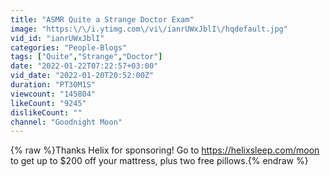 ```yaml
---
title: "ASMR Quite a Strange Doctor Exam"
image: "https:\/\/i.ytimg.com\/vi\/ianrUWxJblI\/hqdefault.jpg"
vid_id: "ianrUWxJblI"
categories: "People-Blogs"
tags: ["Quite","Strange","Doctor"]
date: "2022-01-22T07:22:57+03:00"
vid_date: "2022-01-20T20:52:00Z"
duration: "PT30M1S"
viewcount: "145804"
likeCount: "9245"
dislikeCount: ""
channel: "Goodnight Moon"
---
```

{% raw %}Thanks Helix for sponsoring! Go to <a rel="nofollow" target="blank" href="https://helixsleep.com/moon">https://helixsleep.com/moon</a> to get up to $200 off your mattress, plus two free pillows.{% endraw %}
